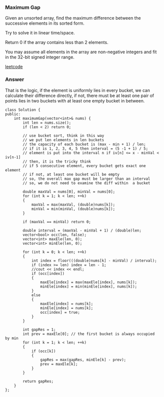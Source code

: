 ### Maximum Gap
Given an unsorted array, find the maximum difference between the successive elements in its sorted form.

Try to solve it in linear time/space.

Return 0 if the array contains less than 2 elements.

You may assume all elements in the array are non-negative integers and fit in the 32-bit signed integer range.

[leetcode](https://leetcode.com/problems/maximum-gap/description/)

### Answer 
That is the logic, if the element is uniformly lies in every bucket, we can calculate their difference directly, if not, there must be at least one pair of points lies in two buckets with at least one empty bucket in between. 

	class Solution {
	public:
	    int maximumGap(vector<int>& nums) {
	        int len = nums.size();
	        if (len < 2) return 0;
	        
	        // use bucket sort, think in this way
	        // we put len elements in len buckets
	        // the capacity of each bucket is (max - min + 1) / len;
	        // if it is 1, 2, 3, 4, 5 then interval = (5 -1 + 1) / 5;
	        // element is put into the interval n if iv[n] <= x - minVal < iv[n-1]
	        // then, it is the tricky think
	        // if 5 consecutive element, every bucket gets exact one element
	        // if not, at least one bucket will be empty
	        // so, the overall max gap must be larger than an interval
	        // so, we do not need to examine the diff within  a bucket
	        
	        double maxVal = nums[0], minVal = nums[0];
	        for (int k = 1; k < len; ++k)
	        {
	            maxVal = max(maxVal, (double)nums[k]);
	            minVal = min(minVal, (double)nums[k]);
	        }
	        
	        if (maxVal == minVal) return 0;
	        
	        double interval = (maxVal - minVal + 1) / (double)len;
	        vector<bool> occ(len, false);
	        vector<int> maxEle(len, 0);
	        vector<int> minEle(len, 0);
	        
	        for (int k = 0; k < len; ++k)
	        {
	            int index = floor(((double)nums[k] - minVal) / interval);
	            if (index >= len) index = len - 1;
	            //cout << index << endl;
	            if (occ[index])
	            {
	                maxEle[index] = max(maxEle[index], nums[k]);
	                minEle[index] = min(minEle[index], nums[k]);
	            }
	            else
	            {
	                maxEle[index] = nums[k];
	                minEle[index] = nums[k];
	                occ[index] = true;
	            }
	        }
	        
	        int gapRes = 1;
	        int prev = maxEle[0]; // the first bucket is always occupied by min
	        for (int k = 1; k < len; ++k)
	        {
	            if (occ[k])
	            {
	                gapRes = max(gapRes, minEle[k] - prev);
	                prev = maxEle[k];
	            }
	        }
	        
	        return gapRes;
	    }
	};